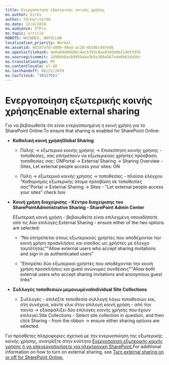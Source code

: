 ```yaml
---
title: Ενεργοποίηση εξωτερικής κοινής χρήσης
ms.author: kirks
author: Techwriter40
ms.date: 12/4/2018
ms.audience: ITPro
ms.topic: article
ROBOTS: NOINDEX, NOFOLLOW
localization_priority: Normal
ms.assetid: 4d197afd-e806-40ad-ac20-4b10bc497edb
ms.openlocfilehash: de0a6940680bc4ec5193c8aa9345b0b214b5fd5b
ms.sourcegitcommit: 1d98db8acb9959aba3b5e308a567ade6b62da56c
ms.translationtype: MT
ms.contentlocale: el-GR
ms.lasthandoff: 08/22/2019
ms.locfileid: "36527651"
---
```

# <a name="enable-external-sharing"></a><span data-ttu-id="694d2-102">Ενεργοποίηση εξωτερικής κοινής χρήσης</span><span class="sxs-lookup"><span data-stu-id="694d2-102">Enable external sharing</span></span>

 <span data-ttu-id="694d2-103">Για να βεβαιωθείτε ότι είναι ενεργοποιημένη η κοινή χρήση για το SharePoint Online:</span><span class="sxs-lookup"><span data-stu-id="694d2-103">To ensure that sharing is enabled for SharePoint Online:</span></span>
  
- <span data-ttu-id="694d2-104">**Καθολική κοινή χρήση**</span><span class="sxs-lookup"><span data-stu-id="694d2-104">**Global Sharing**</span></span>
    
  - <span data-ttu-id="694d2-105">Πύλης -\> εξωτερικό κοινής χρήσης -\> Επισκόπηση κοινής χρήσης - τοποθεσίες, σας επιτρέπουν να εξωτερικούς χρήστες πρόσβαση τοποθεσίες σας: ON</span><span class="sxs-lookup"><span data-stu-id="694d2-105">Portal -\> External Sharing -\> Sharing Overview - Sites, Let external people access your sites: ON</span></span>
    
  - <span data-ttu-id="694d2-106">Πύλη -\> εξωτερικό κοινής χρήσης -\> τοποθεσίες - πλαίσιο ελέγχου "Καθορισμός εξωτερικής άτομα πρόσβαση σε τοποθεσίες σας"</span><span class="sxs-lookup"><span data-stu-id="694d2-106">Portal -\> External Sharing -\> Sites - "Let external people access your sites" check box</span></span>
    
- <span data-ttu-id="694d2-107">**Κοινή χρήση διαχείρισης - Κέντρο διαχείρισης του SharePoint**</span><span class="sxs-lookup"><span data-stu-id="694d2-107">**Administrative Sharing - SharePoint Admin Center**</span></span>
    
    <span data-ttu-id="694d2-108">Εξωτερική κοινή χρήση - βεβαιωθείτε είναι επιλεγμένη οποιαδήποτε από τις δύο επιλογές:</span><span class="sxs-lookup"><span data-stu-id="694d2-108">External Sharing - ensure either of the two options are selected:</span></span>
    
  - <span data-ttu-id="694d2-109">"Να επιτρέπεται στους εξωτερικούς χρήστες που αποδέχονται την κοινή χρήση προσκλήσεις και είσοδος ως χρήστες με έλεγχο ταυτότητας"</span><span class="sxs-lookup"><span data-stu-id="694d2-109">"Allow external users who accept sharing invitations and sign in as authenticated users"</span></span>
    
  - <span data-ttu-id="694d2-110">"Επιτρέπει δύο εξωτερικοί χρήστες που αποδέχονται την κοινή χρήση προσκλήσεις και guest ανώνυμες συνδέσεις"</span><span class="sxs-lookup"><span data-stu-id="694d2-110">"Allow both external users who accept sharing invitations and anonymous guest links"</span></span>
    
- <span data-ttu-id="694d2-111">**Συλλογές τοποθεσιών μεμονωμένα**</span><span class="sxs-lookup"><span data-stu-id="694d2-111">**Individual Site Collections**</span></span>
    
  - <span data-ttu-id="694d2-112">Συλλογές - επιλέξτε τοποθεσία συλλογή λόγω τοποθεσιών και, στη συνέχεια, κάντε κλικ στην επιλογή κοινή χρήση - από την ταινία -\> εξασφαλίζει δύο επιλογές κοινής χρήσης που έχουν επιλεγεί.</span><span class="sxs-lookup"><span data-stu-id="694d2-112">Site Collections - Select site collection in question, and then click Sharing - from the ribbon -\> ensure either sharing options are selected.</span></span>
    
<span data-ttu-id="694d2-113">Για πρόσθετες πληροφορίες σχετικά με την ενεργοποίηση της εξωτερικής κοινής χρήσης, ανατρέξτε στην ενότητα [Ενεργοποίηση εξωτερικής κοινής χρήσης ή να απενεργοποιήσετε για ηλεκτρονική SharePoint.](https://go.microsoft.com/fwlink/?linkid=2047681&amp;clcid=0x409)</span><span class="sxs-lookup"><span data-stu-id="694d2-113">For additional information on how to turn on external sharing, see [Turn external sharing on or off for SharePoint Online.](https://go.microsoft.com/fwlink/?linkid=2047681&amp;clcid=0x409)</span></span>
  

